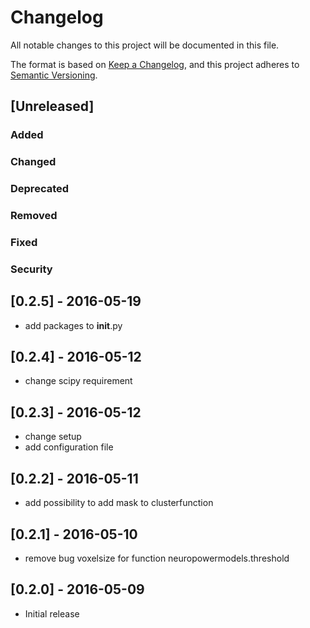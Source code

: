 # Changelog

All notable changes to this project will be documented in this file.

The format is based on [Keep a Changelog](https://keepachangelog.com/en/1.0.0/),
and this project adheres to [Semantic Versioning](https://semver.org/spec/v2.0.0.html).

<!--
### Added

### Changed

### Deprecated

### Removed

### Fixed

### Security
-->

## [Unreleased]

### Added

### Changed

### Deprecated

### Removed

### Fixed

### Security

## [0.2.5] - 2016-05-19
  * add packages to __init__.py

## [0.2.4] - 2016-05-12
  * change scipy requirement

## [0.2.3] - 2016-05-12
  * change setup
  * add configuration file

## [0.2.2] - 2016-05-11
  * add possibility to add mask to clusterfunction

## [0.2.1] - 2016-05-10
  * remove bug voxelsize for function neuropowermodels.threshold

## [0.2.0] - 2016-05-09
  * Initial release

